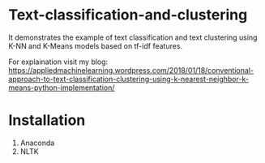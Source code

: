 # Text-classification-and-clustering

It demonstrates the example of text classification and text clustering using K-NN and K-Means models based on tf-idf features.

For explaination visit my blog:
https://appliedmachinelearning.wordpress.com/2018/01/18/conventional-approach-to-text-classification-clustering-using-k-nearest-neighbor-k-means-python-implementation/

# Installation
1. Anaconda
2. NLTK

